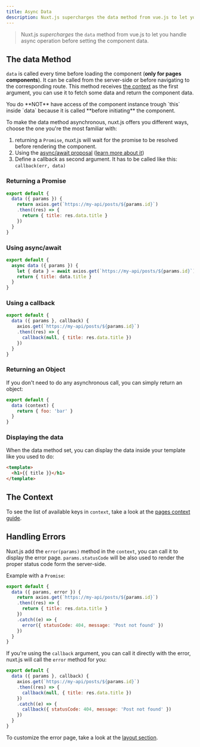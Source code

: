 ```yaml
---
title: Async Data
description: Nuxt.js supercharges the data method from vue.js to let you handle async operation before setting the component data.
---
```


> Nuxt.js *supercharges* the `data` method from vue.js to let you handle async operation before setting the component data.

## The data Method

`data` is called every time before loading the component (**only for pages components**). It can be called from the server-side or before navigating to the corresponding route. This method receives [the context](/api/pages-context) as the first argument, you can use it to fetch some data and return the component data.

<div class="Alert Alert--orange">You do **NOT** have access of the component instance trough `this` inside `data` because it is called **before initiating** the component.</div>

To make the data method asynchronous, nuxt.js offers you different ways, choose the one you're the most familiar with:

1. returning a `Promise`, nuxt.js will wait for the promise to be resolved before rendering the component.
2. Using the [async/await proposal](https://github.com/lukehoban/ecmascript-asyncawait) ([learn more about it](https://zeit.co/blog/async-and-await))
3. Define a callback as second argument. It has to be called like this: `callback(err, data)`

### Returning a Promise
```js
export default {
  data ({ params }) {
    return axios.get(`https://my-api/posts/${params.id}`)
    .then((res) => {
      return { title: res.data.title }
    })
  }
}
```

### Using async/await
```js
export default {
  async data ({ params }) {
    let { data } = await axios.get(`https://my-api/posts/${params.id}`)
    return { title: data.title }
  }
}
```

### Using a callback
```js
export default {
  data ({ params }, callback) {
    axios.get(`https://my-api/posts/${params.id}`)
    .then((res) => {
      callback(null, { title: res.data.title })
    })
  }
}
```

### Returning an Object

If you don't need to do any asynchronous call, you can simply return an object:

```js
export default {
  data (context) {
    return { foo: 'bar' }
  }
}
```

### Displaying the data

When the data method set, you can display the data inside your template like you used to do:

```html
<template>
  <h1>{{ title }}</h1>
</template>
```

## The Context

To see the list of available keys in `context`, take a look at the [pages context guide](/guide/pages#the-context).

## Handling Errors

Nuxt.js add the `error(params)` method in the `context`, you can call it to display the error page. `params.statusCode` will be also used to render the proper status code form the server-side.

Example with a `Promise`:
```js
export default {
  data ({ params, error }) {
    return axios.get(`https://my-api/posts/${params.id}`)
    .then((res) => {
      return { title: res.data.title }
    })
    .catch((e) => {
      error({ statusCode: 404, message: 'Post not found' })
    })
  }
}
```

If you're using the `callback` argument, you can call it directly with the error, nuxt.js will call the `error` method for you:
```js
export default {
  data ({ params }, callback) {
    axios.get(`https://my-api/posts/${params.id}`)
    .then((res) => {
      callback(null, { title: res.data.title })
    })
    .catch((e) => {
      callback({ statusCode: 404, message: 'Post not found' })
    })
  }
}
```

To customize the error page, take a look at the [layout section](/guide/layouts#error-page).
